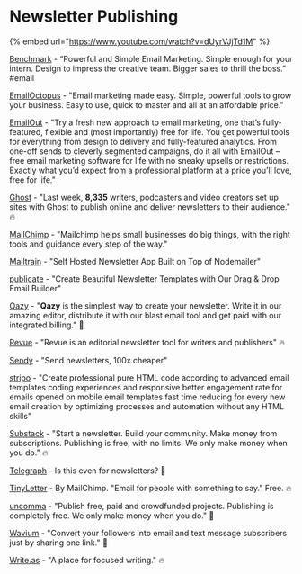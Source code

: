 # Newsletter Publishing

{% embed url="https://www.youtube.com/watch?v=dUyrVJjTd1M" %}

[Benchmark](https://www.benchmarkemail.com) - “Powerful and Simple Email Marketing. Simple enough for your intern. Design to impress the creative team. Bigger sales to thrill the boss.” \#email

[EmailOctopus](https://emailoctopus.com/) - "Email marketing made easy. Simple, powerful tools to grow your business. Easy to use, quick to master and all at an affordable price."

[EmailOut](https://www.emailout.com/) - "Try a fresh new approach to email marketing, one that’s fully-featured, flexible and \(most importantly\) free for life. You get powerful tools for everything from design to delivery and fully-featured analytics. From one-off sends to cleverly segmented campaigns, do it all with EmailOut – free email marketing software for life with no sneaky upsells or restrictions. Exactly what you’d expect from a professional platform at a price you’ll love, free for life."

[Ghost](https://ghost.org/) - "Last week, **8,335** writers, podcasters and video creators set up sites with Ghost to publish online and deliver newsletters to their audience." 🔥

[MailChimp](https://mailchimp.com/) - "Mailchimp helps small businesses do big things, with the right tools and guidance every step of the way."

[Mailtrain](https://mailtrain.org/) - "Self Hosted Newsletter App Built on Top of Nodemailer"

[publicate](https://publicate.it/ref/103877) - "Create Beautiful Newsletter Templates with Our Drag & Drop Email Builder"

[Qazy](https://www.qazy.co/) - "**Qazy** is the simplest way to create your newsletter. Write it in our amazing editor, distribute it with our blast email tool and get paid with our integrated billing." 🤔

[Revue](https://www.getrevue.co/#) - "Revue is an editorial newsletter tool for writers and publishers" 🔥

[Sendy](https://sendy.co/) - "Send newsletters, 100x cheaper"

[stripo](https://stripo.email/?fpr=alt-to) - "Create professional pure HTML code according to advanced email templates coding experiences and responsive better engagement rate for emails opened on mobile email templates fast time reducing for every new email creation by optimizing processes and automation without any HTML skills"

[Substack](https://substack.com/) - "Start a newsletter. Build your community. Make money from subscriptions. Publishing is free, with no limits. We only make money when you do." 🔥

[Telegraph](https://telegra.ph/) - Is this even for newsletters? 🤔

[TinyLetter](https://tinyletter.com/) - By MailChimp. "Email for people with something to say." Free. 🔥

[uncomma](https://uncomma.com/) - "Publish free, paid and crowdfunded projects. Publishing is completely free. We only make money when you do." 🤔

[Wavium](https://wavium.co/) - "Convert your followers into email and text message subscribers just by sharing one link." 🤔

[Write.as](https://write.as/) - "A place for focused writing." 🔥

